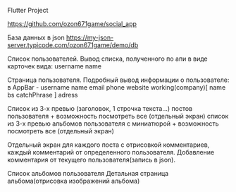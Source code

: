 Flutter Project

https://github.com/ozon671game/social_app

База данных в json 
https://my-json-server.typicode.com/ozon671game/demo/db

Список пользователей. Вывод списка, полученного по апи в виде карточек вида:
username
name

Страница пользователя. Подробный вывод информации о пользователе:
в AppBar - username
name
email
phone
website
working(company)[
name
bs
catchPhrase
]
adress

Список из 3-х превью (заголовок, 1 строчка текста...) постов пользователя + возможность посмотреть все (отдельный экран)
список из 3-х превью альбомов пользователя с миниатюрой + возможность посмотреть все (отдельный экран)

Отдельный экран для каждого поста с отрисовкой комментариев, каждый комментарий от определенного пользователя.
Добавление комментария от текущего пользователя(запись в json).

Список альбомов пользователя
Детальная страница альбома(отрисовка изображений альбома)
